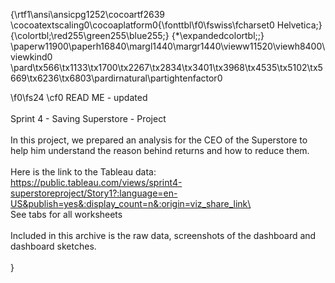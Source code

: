 {\rtf1\ansi\ansicpg1252\cocoartf2639
\cocoatextscaling0\cocoaplatform0{\fonttbl\f0\fswiss\fcharset0 Helvetica;}
{\colortbl;\red255\green255\blue255;}
{\*\expandedcolortbl;;}
\paperw11900\paperh16840\margl1440\margr1440\vieww11520\viewh8400\viewkind0
\pard\tx566\tx1133\tx1700\tx2267\tx2834\tx3401\tx3968\tx4535\tx5102\tx5669\tx6236\tx6803\pardirnatural\partightenfactor0

\f0\fs24 \cf0 READ ME - updated\
\
Sprint 4 - Saving Superstore - Project\
\
In this project, we prepared an analysis for the CEO of the Superstore to help him understand the reason behind returns and how to reduce them.\
\
Here is the link to the Tableau data:\
https://public.tableau.com/views/sprint4-superstoreproject/Story1?:language=en-US&publish=yes&:display_count=n&:origin=viz_share_link\
\
See tabs for all worksheets\
\
Included in this archive is the raw data, screenshots of the dashboard and dashboard sketches.\
\
}